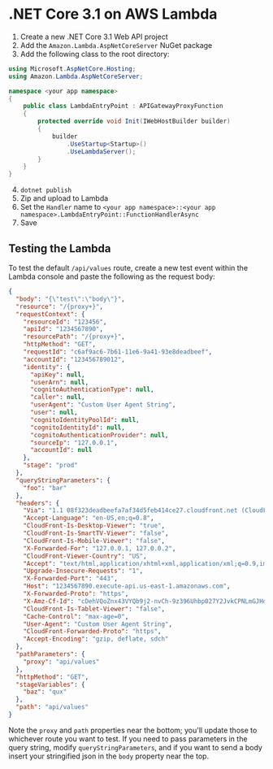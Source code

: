 # .NET Core 3.1 on AWS Lambda

1. Create a new .NET Core 3.1 Web API project
2. Add the `Amazon.Lambda.AspNetCoreServer` NuGet package
3. Add the following class to the root directory:

```c#
using Microsoft.AspNetCore.Hosting;
using Amazon.Lambda.AspNetCoreServer;

namespace <your app namespace>
{
    public class LambdaEntryPoint : APIGatewayProxyFunction
    {
        protected override void Init(IWebHostBuilder builder)
        {
            builder
                .UseStartup<Startup>()
                .UseLambdaServer();
        }
    }
}
```

4. `dotnet publish`
5. Zip and upload to Lambda
6. Set the `Handler` name to `<your app namespace>::<your app namespace>.LambdaEntryPoint::FunctionHandlerAsync`
7. Save

## Testing the Lambda

To test the default `/api/values` route, create a new test event within the Lambda console and paste the following as the request body:

```json
{
  "body": "{\"test\":\"body\"}",
  "resource": "/{proxy+}",
  "requestContext": {
    "resourceId": "123456",
    "apiId": "1234567890",
    "resourcePath": "/{proxy+}",
    "httpMethod": "GET",
    "requestId": "c6af9ac6-7b61-11e6-9a41-93e8deadbeef",
    "accountId": "123456789012",
    "identity": {
      "apiKey": null,
      "userArn": null,
      "cognitoAuthenticationType": null,
      "caller": null,
      "userAgent": "Custom User Agent String",
      "user": null,
      "cognitoIdentityPoolId": null,
      "cognitoIdentityId": null,
      "cognitoAuthenticationProvider": null,
      "sourceIp": "127.0.0.1",
      "accountId": null
    },
    "stage": "prod"
  },
  "queryStringParameters": {
    "foo": "bar"
  },
  "headers": {
    "Via": "1.1 08f323deadbeefa7af34d5feb414ce27.cloudfront.net (CloudFront)",
    "Accept-Language": "en-US,en;q=0.8",
    "CloudFront-Is-Desktop-Viewer": "true",
    "CloudFront-Is-SmartTV-Viewer": "false",
    "CloudFront-Is-Mobile-Viewer": "false",
    "X-Forwarded-For": "127.0.0.1, 127.0.0.2",
    "CloudFront-Viewer-Country": "US",
    "Accept": "text/html,application/xhtml+xml,application/xml;q=0.9,image/webp,*/*;q=0.8",
    "Upgrade-Insecure-Requests": "1",
    "X-Forwarded-Port": "443",
    "Host": "1234567890.execute-api.us-east-1.amazonaws.com",
    "X-Forwarded-Proto": "https",
    "X-Amz-Cf-Id": "cDehVQoZnx43VYQb9j2-nvCh-9z396Uhbp027Y2JvkCPNLmGJHqlaA==",
    "CloudFront-Is-Tablet-Viewer": "false",
    "Cache-Control": "max-age=0",
    "User-Agent": "Custom User Agent String",
    "CloudFront-Forwarded-Proto": "https",
    "Accept-Encoding": "gzip, deflate, sdch"
  },
  "pathParameters": {
    "proxy": "api/values"
  },
  "httpMethod": "GET",
  "stageVariables": {
    "baz": "qux"
  },
  "path": "api/values"
}
```

Note the `proxy` and `path` properties near the bottom; you'll update those to whichever route you want to test.  If you need to pass parameters in the query string, modify `queryStringParameters`, and if you want to send a body insert your stringified json in the `body` property near the top.